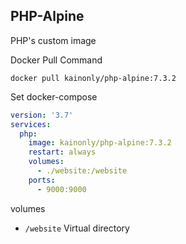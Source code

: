 ## PHP-Alpine

PHP's custom image

Docker Pull Command

```shell
docker pull kainonly/php-alpine:7.3.2
```

Set docker-compose

```yaml
version: '3.7'
services:
  php:
    image: kainonly/php-alpine:7.3.2
    restart: always
    volumes:
      - ./website:/website
    ports:
      - 9000:9000
```

volumes

- `/website` Virtual directory
